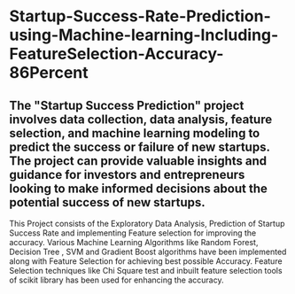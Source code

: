 # Startup-Success-Rate-Prediction-using-Machine-learning-Including-FeatureSelection-Accuracy-86Percent
The "Startup Success Prediction"  project involves data collection, data analysis, feature selection, and machine learning modeling to predict the success or failure of new startups. The project can provide valuable insights and guidance for investors and entrepreneurs looking to make informed decisions about the potential success of new startups.
--------------------------------------------------------------------------------------------------------------------------------------------------------
This Project consists of the Exploratory Data Analysis, Prediction of Startup Success Rate and implementing Feature selection for improving the accuracy.
Various Machine Learning Algorithms like Random Forest, Decision Tree , SVM and Gradient Boost algorithms have been implemented along with Feature Selection for achieving best possible Accuracy. Feature Selection techniques like Chi Square test and inbuilt feature selection tools of scikit library has been used for enhancing the accuracy.
